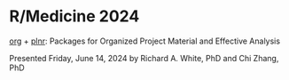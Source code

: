 # R/Medicine 2024

[org](https://www.csids.no/org/) + [plnr](https://www.csids.no/plnr/): Packages for Organized Project Material and Effective Analysis

Presented Friday, June 14, 2024 by Richard A. White, PhD and Chi Zhang, PhD
